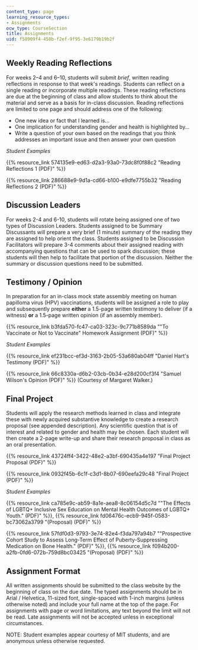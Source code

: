 ```yaml
---
content_type: page
learning_resource_types:
- Assignments
ocw_type: CourseSection
title: Assignments
uid: f58909f4-458b-f2ef-9f95-3e6179b19b2f
---
```


Weekly Reading Reflections
--------------------------

For weeks 2–4 and 6–10, students will submit _brief_, written reading reflections in response to that week's readings. Students can reflect on a single reading or incorporate multiple readings. These reading reflections are due at the beginning of class and allow students to think about the material and serve as a basis for in-class discussion. Reading reflections are limited to one page and should address one of the following:

*   One new idea or fact that I learned is…
*   One implication for understanding gender and health is highlighted by…
*   Write a question of your own based on the readings that you think addresses an important issue and then answer your own question

_Student Examples_

{{% resource_link 574135e9-ed63-d2a3-93a0-73dc8f0f88c2 "Reading Reflections 1 (PDF)" %}}

{{% resource_link 286688e9-9d1a-cd66-b100-e9dfe7755b32 "Reading Reflections 2 (PDF)" %}}

Discussion Leaders
------------------

For weeks 2-4 and 6-10, students will rotate being assigned one of two types of Discussion Leaders. Students assigned to be Summary Discussants will prepare a very brief (1 minute) summary of the reading they are assigned to help orient the class. Students assigned to be Discussion Facilitators will prepare 3-4 comments about their assigned reading with accompanying questions that can be used to spark discussion; these students will then help to facilitate that portion of the discussion. Neither the summary or discussion questions need to be submitted.

Testimony / Opinion
-------------------

In preparation for an in-class mock state assembly meeting on human papilloma virus (HPV) vaccinations, students will be assigned a role to play and subsequently prepare **either** a 1.5-page written testimony to deliver (if a witness) **or** a 1.5-page written opinion (if an assembly member).

{{% resource_link b3fda570-fc47-ca03-323c-9c771b8589da "\"To Vaccinate or Not to Vaccinate\" Homework Assignment (PDF)" %}}

_Student Examples_

{{% resource_link ef231bcc-ef3d-3163-2b05-53a680ab04ff "Daniel Hart's Testimony (PDF)" %}}

{{% resource_link 66c8330a-d6b2-03cb-0b34-e28d200cf3f4 "Samuel Wilson's Opinion (PDF)" %}} (Courtesy of Margaret Walker.)

Final Project
-------------

Students will apply the research methods learned in class and integrate these with newly acquired substantive knowledge to create a research proposal (see appended description). Any scientific question that is of interest and related to gender and health may be chosen. Each student will then create a 2-page write-up and share their research proposal in class as an oral presentation.

{{% resource_link 43724ff4-3422-48e2-a3bf-690435a4e197 "Final Project Proposal (PDF)" %}}

{{% resource_link 0932f45b-6c1f-c3d1-8b07-690eefa29c48 "Final Project (PDF)" %}}

_Student Examples_

{{% resource_link ca785e9c-ab59-8a1e-aea8-8c06154d5c7d "\"The Effects of LGBTQ+ Inclusive Sex Education on Mental Health Outcomes of LGBTQ+ Youth.\" (PDF)" %}}, {{% resource_link fd06476c-ecb9-945f-0583-bc73062a3799 "(Proposal) (PDF)" %}}

{{% resource_link 57fdf0d3-9793-3e74-82e4-f3da797a94b7 "\"Prospective Cohort Study to Assess Long-Term Effect of Puberty-Suppressing Medication on Bone Health.\" (PDF)" %}}, {{% resource_link f094b200-a2fb-0fd6-072b-759d8bc03425 "(Proposal) (PDF)" %}}

Assignment Format
-----------------

All written assignments should be submitted to the class website by the beginning of class on the due date. The typed assignments should be in Arial / Helvetica, 11-sized font, single-spaced with 1-inch margins (unless otherwise noted) and include your full name at the top of the page. For assignments with page or word limitations, any text beyond the limit will not be read. Late assignments will not be accepted unless in exceptional circumstances.

NOTE: Student examples appear courtesy of MIT students, and are anonymous unless otherwise requested.